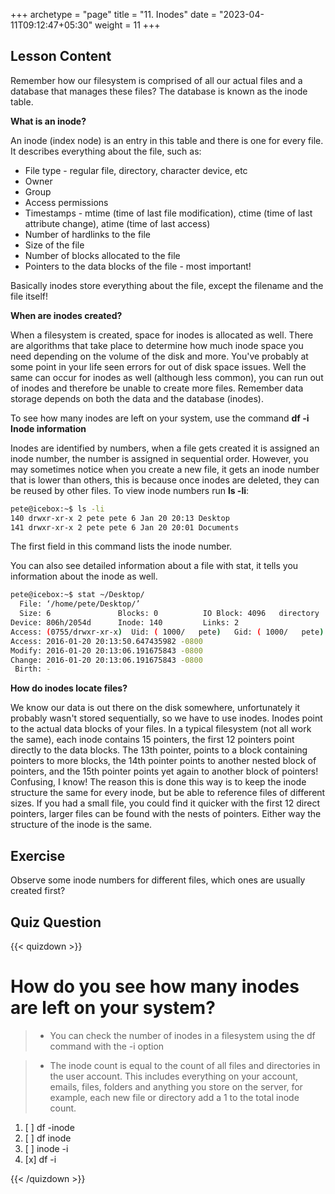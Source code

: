 +++
archetype = "page"
title = "11. Inodes"
date = "2023-04-11T09:12:47+05:30"
weight = 11
+++

## Lesson Content

Remember how our filesystem is comprised of all our actual files and a database that manages these files? The database is known as the inode table. 

**What is an inode?**

An inode (index node) is an entry in this table and there is one for every file. It describes everything about the file, such as:

* File type - regular file, directory, character device, etc
* Owner
* Group
* Access permissions
* Timestamps - mtime (time of last file modification), ctime (time of last attribute change), atime (time of last access)
* Number of hardlinks to the file
* Size of the file
* Number of blocks allocated to the file
* Pointers to the data blocks of the file - most important!



Basically inodes store everything about the file, except the filename and the file itself!

**When are inodes created?**

When a filesystem is created, space for inodes is allocated as well. There are algorithms that take place to determine how much inode space you need depending on the volume of the disk and more. You've probably at some point in your life seen errors for out of disk space issues. Well the same can occur for inodes as well (although less common), you can run out of inodes and therefore be unable to create more files. Remember data storage depends on both the data and the database (inodes). 

To see how many inodes are left on your system, use the command **df -i**
**Inode information**

Inodes are identified by numbers, when a file gets created it is assigned an inode number, the number is assigned in sequential order. However, you may sometimes notice when you create a new file, it gets an inode number that is lower than others, this is because once inodes are deleted, they can be reused by other files. To view inode numbers run **ls -li**:


```bash
pete@icebox:~$ ls -li
140 drwxr-xr-x 2 pete pete 6 Jan 20 20:13 Desktop
141 drwxr-xr-x 2 pete pete 6 Jan 20 20:01 Documents

```


The first field in this command lists the inode number.

You can also see detailed information about a file with stat, it tells you information about the inode as well.


```bash
pete@icebox:~$ stat ~/Desktop/
  File: ‘/home/pete/Desktop/’
  Size: 6               Blocks: 0          IO Block: 4096   directory
Device: 806h/2054d      Inode: 140         Links: 2
Access: (0755/drwxr-xr-x)  Uid: ( 1000/   pete)   Gid: ( 1000/   pete)
Access: 2016-01-20 20:13:50.647435982 -0800
Modify: 2016-01-20 20:13:06.191675843 -0800
Change: 2016-01-20 20:13:06.191675843 -0800
 Birth: -
```

**How do inodes locate files?**

We know our data is out there on the disk somewhere, unfortunately it probably wasn't stored sequentially, so we have to use inodes. Inodes point to the actual data blocks of your files. In a typical filesystem (not all work the same), each inode contains 15 pointers, the first 12 pointers point directly to the data blocks. The 13th pointer, points to a block containing pointers to more blocks, the 14th pointer points to another nested block of pointers, and the 15th pointer points yet again to another block of pointers! Confusing, I know! The reason this is done this way is to keep the inode structure the same for every inode, but be able to reference files of different sizes. If you had a small file, you could find it quicker with the first 12 direct pointers, larger files can be found with the nests of pointers. Either way the structure of the inode is the same.

## Exercise

Observe some inode numbers for different files, which ones are usually created first?

## Quiz Question

{{< quizdown >}}


# How do you see how many inodes are left on your system?

> - You can check the number of inodes in a filesystem using the df command with the -i option

> - The inode count is equal to the count of all files and directories in the user account. This includes everything on your account, emails, files, folders and anything you store on the server, for example, each new file or directory add a 1 to the total inode count.

1. [ ] df -inode
2. [ ] df inode
3. [ ] inode -i
4. [x] df -i

{{< /quizdown >}}
